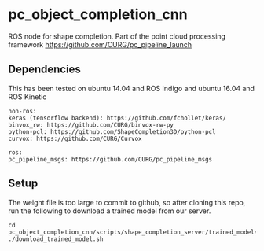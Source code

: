 # pc_object_completion_cnn
ROS node for shape completion. Part of the point cloud processing framework https://github.com/CURG/pc_pipeline_launch

## Dependencies
This has been tested on ubuntu 14.04 and ROS Indigo and ubuntu 16.04 and ROS Kinetic
```
non-ros:
keras (tensorflow backend): https://github.com/fchollet/keras/ 
binvox_rw: https://github.com/CURG/binvox-rw-py
python-pcl: https://github.com/ShapeCompletion3D/python-pcl
curvox: https://github.com/CURG/Curvox

ros:
pc_pipeline_msgs: https://github.com/CURG/pc_pipeline_msgs
```

## Setup
The weight file is too large to commit to github, so after cloning this repo, run the following to download a trained model from our server.
```
cd pc_object_completion_cnn/scripts/shape_completion_server/trained_models
./download_trained_model.sh
```
